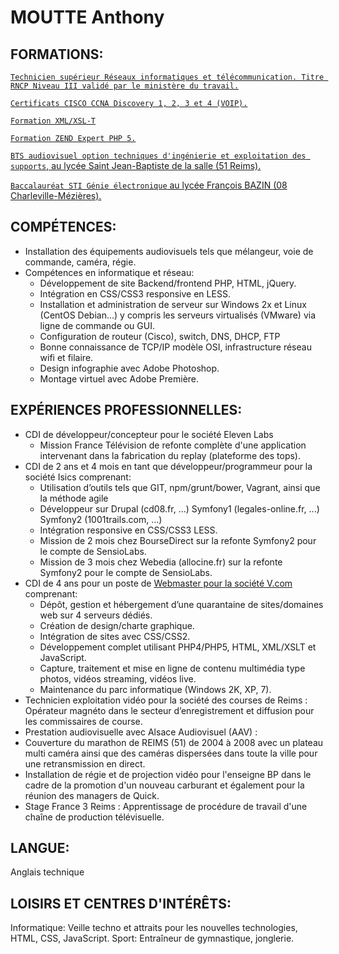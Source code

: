 # MOUTTE Anthony

## FORMATIONS:

[`Technicien supérieur Réseaux informatiques et télécommunication. Titre RNCP Niveau III validé par le ministère du travail.`](formations/05-reseaux-informatique-telecom.md)

[`Certificats CISCO CCNA Discovery 1, 2, 3 et 4 (VOIP).`](formations/05-reseaux-informatique-telecom.md)

[`Formation XML/XSL-T`](formations/04-xsl.md)

[`Formation ZEND Expert PHP 5.`](formations/03-php-expert.md)

[`BTS audiovisuel option techniques d'ingénierie et exploitation des supports`, au lycée Saint Jean-Baptiste de la salle (51 Reims).](formations/02-bts.md)

[`Baccalauréat STI Génie électronique` au lycée François BAZIN (08 Charleville-Mézières).](formations/01-baccalaureat.md)

## COMPÉTENCES:

 - Installation des équipements audiovisuels tels que mélangeur, voie de commande, caméra, régie.
 - Compétences en informatique et réseau:
   - Développement de site Backend/frontend PHP, HTML, jQuery.
   - Intégration en CSS/CSS3 responsive en LESS.
   - Installation et administration de serveur sur Windows 2x et Linux (CentOS Debian...) y compris les serveurs virtualisés (VMware) via ligne de commande ou GUI.
   - Configuration de routeur (Cisco), switch, DNS, DHCP, FTP
   - Bonne connaissance de TCP/IP modèle OSI, infrastructure réseau wifi et filaire.
   - Design infographie avec Adobe Photoshop.
   - Montage virtuel avec Adobe Première.
   
## EXPÉRIENCES PROFESSIONNELLES:

 - CDI de développeur/concepteur pour le société Eleven Labs
   - Mission France Télévision de refonte complète d'une application intervenant dans la fabrication du replay (plateforme des tops).
 - CDI de 2 ans et 4 mois en tant que développeur/programmeur pour la société Isics comprenant:
   - Utilisation d’outils tels que GIT, npm/grunt/bower, Vagrant, ainsi que la méthode agile
   - Développeur  sur Drupal (cd08.fr, ...) Symfony1 (legales-online.fr, ...) Symfony2 (1001trails.com, ...)
   - Intégration responsive en CSS/CSS3 LESS.   
   - Mission de 2 mois chez BourseDirect sur la refonte Symfony2 pour le compte de SensioLabs.
   - Mission de 3 mois chez Webedia (allocine.fr) sur la refonte Symfony2 pour le compte de SensioLabs.
 - CDI de 4 ans pour un poste de [Webmaster pour la société V.com](experiences/02-v.communications.md) comprenant:
   - Dépôt, gestion et hébergement d’une quarantaine de sites/domaines web sur 4 serveurs dédiés.
   - Création de design/charte graphique.
   - Intégration de sites avec CSS/CSS2.
   - Développement complet utilisant PHP4/PHP5, HTML, XML/XSLT et JavaScript.
   - Capture, traitement et mise en ligne de contenu multimédia type photos, vidéos streaming, vidéos live.
   - Maintenance du parc informatique (Windows 2K, XP, 7).
 - Technicien exploitation vidéo pour la société des courses de Reims : Opérateur magnéto dans le secteur d’enregistrement et diffusion pour les commissaires de course.
 - Prestation audiovisuelle avec Alsace Audiovisuel (AAV) :
 - Couverture du marathon de REIMS (51) de 2004 à 2008 avec un plateau multi caméra ainsi que des caméras dispersées dans toute la ville pour une retransmission en direct.
 - Installation de régie et de projection vidéo pour l'enseigne BP dans le cadre de la promotion d'un nouveau carburant et également pour la réunion des managers de Quick.
 - Stage France 3 Reims : Apprentissage de procédure de travail d'une chaîne de production télévisuelle.

## LANGUE:

Anglais technique

## LOISIRS ET CENTRES D'INTÉRÊTS:

Informatique: Veille techno et attraits pour les nouvelles technologies, HTML, CSS, JavaScript.
Sport: Entraîneur de gymnastique, jonglerie.
